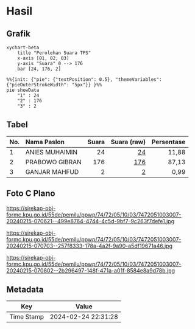 # Hasil

## Grafik

```mermaid
xychart-beta
    title "Perolehan Suara TPS"
    x-axis [01, 02, 03]
    y-axis "Suara" 0 --> 176
    bar [24, 176, 2]
```

```mermaid
%%{init: {"pie": {"textPosition": 0.5}, "themeVariables": {"pieOuterStrokeWidth": "5px"}} }%%
pie showData
    "1" : 24
    "2" : 176
    "3" : 2
```

## Tabel

| No. | Nama Paslon    | Suara | Suara (raw) | Persentase |
|:--- |:-------------- | -----:| -----------:| ----------:|
| 1   | ANIES MUHAIMIN | 24    | [24][p-1]   | 11,88      |
| 2   | PRABOWO GIBRAN | 176   | [176][p-2]  | 87,13      |
| 3   | GANJAR MAHFUD  | 2     | [2][p-3]    | 0,99       |


[p-1]: https://github.com/gigit-pemilu/pemilu-2024-74-sulawesi-tenggara/blob/main/pilpres/hitung-suara/sub/74-sulawesi-tenggara/sub/72-kota-bau-bau/sub/05-kokalukuna/sub/1003-lakologou/sub/007-tps/sub/paslon-1.txt
[p-2]: https://github.com/gigit-pemilu/pemilu-2024-74-sulawesi-tenggara/blob/main/pilpres/hitung-suara/sub/74-sulawesi-tenggara/sub/72-kota-bau-bau/sub/05-kokalukuna/sub/1003-lakologou/sub/007-tps/sub/paslon-2.txt
[p-3]: https://github.com/gigit-pemilu/pemilu-2024-74-sulawesi-tenggara/blob/main/pilpres/hitung-suara/sub/74-sulawesi-tenggara/sub/72-kota-bau-bau/sub/05-kokalukuna/sub/1003-lakologou/sub/007-tps/sub/paslon-3.txt

## Foto C Plano

https://sirekap-obj-formc.kpu.go.id/55de/pemilu/ppwp/74/72/05/10/03/7472051003007-20240215-070621--499e8764-4744-4c5d-9bf7-9c263f7defe1.jpg

https://sirekap-obj-formc.kpu.go.id/55de/pemilu/ppwp/74/72/05/10/03/7472051003007-20240215-070703--257f8333-178a-4a2f-9a90-a5df19671a46.jpg

https://sirekap-obj-formc.kpu.go.id/55de/pemilu/ppwp/74/72/05/10/03/7472051003007-20240215-070802--2b296497-148f-471a-a01f-8584e8a9d78b.jpg


## Metadata

| Key        | Value               |
| ---------- | ------------------- |
| Time Stamp | 2024-02-24 22:31:28 |



